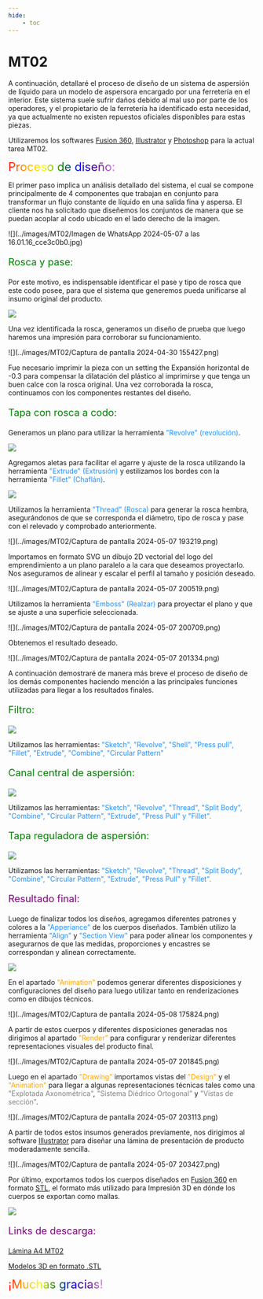 ```yaml
---
hide:
    - toc
---
```


# MT02

A continuación, detallaré el proceso de diseño de un sistema de aspersión de líquido para un modelo de aspersora encargado por una ferretería en el interior. Este sistema suele sufrir daños debido al mal uso por parte de los operadores, y el propietario de la ferretería ha identificado esta necesidad, ya que actualmente no existen repuestos oficiales disponibles para estas piezas.

Utilizaremos los softwares [Fusion 360](https://www.autodesk.com/campaigns/education/fusion-360), [Illustrator](https://www.adobe.com/es/products/illustrator.html) y [Photoshop](https://www.adobe.com/la/products/photoshop.html) para la actual tarea MT02.

<span style="font-size: 24px" class="rainbow">Proceso de diseño:</span>

El primer paso implica un análisis detallado del sistema, el cual se compone principalmente de 4 componentes que trabajan en conjunto para transformar un flujo constante de líquido en una salida fina y aspersa. El cliente nos ha solicitado que diseñemos los conjuntos de manera que se puedan acoplar al codo ubicado en el lado derecho de la imagen.

![](../images/MT02/Imagen de WhatsApp 2024-05-07 a las 16.01.16_cce3c0b0.jpg)

<p style="font-size: 20px; color: green;" >Rosca y pase:</p>

Por este motivo, es indispensable identificar el pase y tipo de rosca que este codo posee, para que el sistema que generemos pueda unificarse al insumo original del producto.

![](../images/MT02/fotosrosca.png)

Una vez identificada la rosca, generamos un diseño de prueba que luego haremos una impresión para corroborar su funcionamiento.

![](../images/MT02/Captura de pantalla 2024-04-30 155427.png)

Fue necesario imprimir la pieza con un setting the Expansión horizontal de -0.3 para compensar la dilatación del plástico al imprimirse y que tenga un buen calce con la rosca original. Una vez corroborada la rosca, continuamos con los componentes restantes del diseño.

<p style="font-size: 20px; color: green;" >Tapa con rosca a codo:</p>

Generamos un plano para utilizar la herramienta <span style="color: dodgerblue">"Revolve" (revolución)</span>.

![](../images/MT02/cosocoso.png)

Agregamos aletas para facilitar el agarre y ajuste de la rosca utilizando la herramienta <span style="color: dodgerblue">"Extrude" (Extrusión)</span> y estilizamos los bordes con la herramienta <span style="color: dodgerblue">"Fillet" (Chaflán)</span>.

![](../images/MT02/Untitled-4.png)

Utilizamos la herramienta <span style="color: dodgerblue">"Thread" (Rosca)</span> para generar la rosca hembra, asegurándonos de que se corresponda el diámetro, tipo de rosca y pase con el relevado y comprobado anteriormente.

![](../images/MT02/Captura de pantalla 2024-05-07 193219.png)

Importamos en formato SVG un dibujo 2D vectorial del logo del emprendimiento a un plano paralelo a la cara que deseamos proyectarlo. Nos aseguramos de alinear y escalar el perfil al tamaño y posición deseado.

![](../images/MT02/Captura de pantalla 2024-05-07 200519.png)

Utilizamos la herramienta <span style="color: dodgerblue">"Emboss" (Realzar)</span> para proyectar el plano y que se ajuste a una superficie seleccionada.

![](../images/MT02/Captura de pantalla 2024-05-07 200709.png)

Obtenemos el resultado deseado.

![](../images/MT02/Captura de pantalla 2024-05-07 201334.png)

A continuación demostraré de manera más breve el proceso de diseño de los demás componentes haciendo mención a las principales funciones utilizadas para llegar a los resultados finales.

<p style="font-size: 20px; color: green;" >Filtro:</p>

![](../images/MT02/Untitled-6.png)

Utilizamos las herramientas: <span style="color: dodgerblue">"Sketch", "Revolve", "Shell", "Press pull", "Fillet", "Extrude", "Combine", "Circular Pattern"</span>

<p style="font-size: 20px; color: green;" >Canal central de aspersión:</p>

![](../images/MT02/Untitled-5.png)

Utilizamos las herramientas: <span style="color: dodgerblue">"Sketch", "Revolve", "Thread", "Split Body", "Combine", "Circular Pattern", "Extrude", "Press Pull" y "Fillet".</span>

<p style="font-size: 20px; color: green;" >Tapa reguladora de aspersión:</p>

![](../images/MT02/Untitled-7.png)

Utilizamos las herramientas: <span style="color: dodgerblue">"Sketch", "Revolve", "Thread", "Split Body", "Combine", "Circular Pattern", "Extrude", "Press Pull" y "Fillet".</span>

<p style="font-size: 20px; color: purple;" >Resultado final:</p>

Luego de finalizar todos los diseños, agregamos diferentes patrones y colores a la <span style="color: dodgerblue">"Apperiance"</span> de los cuerpos diseñados. También utilizo la herramienta <span style="color: dodgerblue">"Align"</span> y <span style="color: dodgerblue">"Section View"</span> para poder alinear los componentes y asegurarnos de que las medidas, proporciones y encastres se correspondan y alinean correctamente.

![](../images/MT02/Untitled-8.png)

En el apartado <span style="color: orange">"Animation"</span> podemos generar diferentes disposiciones y configuraciones del diseño para luego utilizar tanto en renderizaciones como en dibujos técnicos.

![](../images/MT02/Captura de pantalla 2024-05-08 175824.png)

A partir de estos cuerpos y diferentes disposiciones generadas nos dirigimos al apartado <span style="color: orange">"Render"</span> para configurar y renderizar diferentes representaciones visuales del producto final.

![](../images/MT02/Captura de pantalla 2024-05-07 201845.png)

Luego en el apartado <span style="color: orange">"Drawing"</span> importamos vistas del <span style="color: orange">"Design"</span> y el <span style="color: orange">"Animation"</span> para llegar a algunas representaciones técnicas tales como una <span style="color: gray">"Explotada Axonométrica"</span>, <span style="color: gray">"Sistema Diédrico Ortogonal"</span> y <span style="color: gray">"Vistas de sección"</span>.

![](../images/MT02/Captura de pantalla 2024-05-07 203113.png)

A partir de todos estos insumos generados previamente, nos dirigimos al software [Illustrator](https://www.adobe.com/es/products/illustrator.html) para diseñar una lámina de presentación de producto moderadamente sencilla.

![](../images/MT02/Captura de pantalla 2024-05-07 203427.png)

Por último, exportamos todos los cuerpos diseñados en [Fusion 360](https://www.autodesk.com/campaigns/education/fusion-360) en formato [STL](https://es.wikipedia.org/wiki/STL), el formato más utilizado para Impresión 3D en dónde los cuerpos se exportan como mallas.

![](../images/MT02/Untitled-9.png)

<p style="font-size: 20px; color: purple;" >Links de descarga:</p>

[Lámina A4 MT02](https://drive.google.com/file/d/1E9Uww84c00ToplNdcVcqj9P558o_IqmM/view?usp=sharing)

[Modelos 3D en formato .STL](https://drive.google.com/file/d/1Nm8DjMj2NQLU7undWS0370manmm1TQUY/view?usp=sharing)

<span style="font-size: 24px" class="rainbow">¡Muchas gracias!</span>

<meta charset="UTF-8">
    <meta name="viewport" content="width=device-width, initial-scale=1.0">
    <title>Texto Arcoíris</title>
    <style>
        .rainbow {
            background: linear-gradient(to right, red, orange, yellow, green, blue, indigo, violet);
            color: transparent;
            background-clip: text;
        }
    </style>